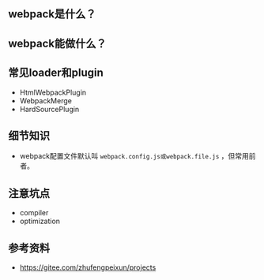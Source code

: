 ## webpack是什么？

## webpack能做什么？

## 常见loader和plugin

* HtmlWebpackPlugin
* WebpackMerge
* HardSourcePlugin

## 细节知识

* webpack配置文件默认叫 `webpack.config.js或webpack.file.js` ，但常用前者。

## 注意坑点

* compiler
* optimization

## 参考资料 

* https://gitee.com/zhufengpeixun/projects

